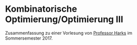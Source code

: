 <h1>Kombinatorische Optimierung/Optimierung III</h1>

Zusammenfassung zu einer Vorlesung von <a href="http://www.math.uni-augsburg.de/prof/opt/mitarbeiter/harks/">Professor Harks</a> im Sommersemester 2017.